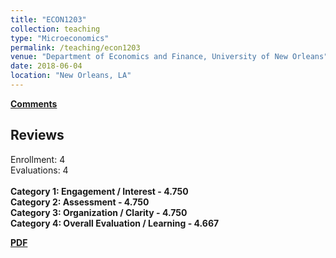 ```yaml
---
title: "ECON1203"
collection: teaching
type: "Microeconomics"
permalink: /teaching/econ1203
venue: "Department of Economics and Finance, University of New Orleans"
date: 2018-06-04
location: "New Orleans, LA"
---
```


<b>[Comments](/files/studentcomment.pdf)</b>

## Reviews

Enrollment: 4<br>
Evaluations: 4<br><br>
<b>Category 1: Engagement / Interest - 4.750</b><br>
<b>Category 2: Assessment - 4.750</b><br>
<b>Category 3: Organization / Clarity - 4.750</b><br>
<b>Category 4: Overall Evaluation / Learning - 4.667</b><br>

<b>[PDF](/files/studentcomment.pdf)</b>
